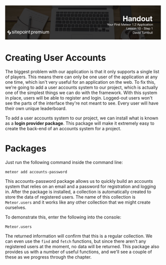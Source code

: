 ![](headings/10.1.png)

# Creating User Accounts

The biggest problem with our application is that it only supports a single list of players. This means there can only be one user of the application at any one time, which isn't very useful for an application on the web. To fix this, we're going to add a user accounts system to our project, which is actually one of the simplest things we can do with the framework. With this system in place, users will be able to register and login. Logged-out users won't see the parts of the interface they're not meant to see. Every user will have their own unique leaderboard.

To add a user accounts system to our project, we can install what is known as a **login provider package**. This package will make it extremely easy to create the back-end of an accounts system for a project.

# Packages

Just run the following command inside the command line:

```
meteor add accounts-password
```

This accounts-password package allows us to quickly build an accounts system that relies on an email and a password for registration and logging in. After the package is installed, a collection is automatically created to store the data of registered users. The name of this collection is `Meteor.users` and it works like any other collection that we might create ourselves.

To demonstrate this, enter the following into the console:

```
Meteor.users
```

The returned information will confirm that this is a regular collection. We can even use the `find` and `fetch` functions, but since there aren't any registered users at the moment, no data will be returned. This package also provides us with a number of useful functions, and we'll see a couple of these as we progress through the chapter.
